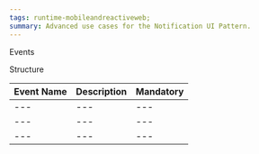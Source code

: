```yaml
---
tags: runtime-mobileandreactiveweb;
summary: Advanced use cases for the Notification UI Pattern. 
---
```

Events

Structure



|Event Name|Description|Mandatory|  
|---|---|---| 
|---|---|---| 
|---|---|---| 
|---|---|---| 
